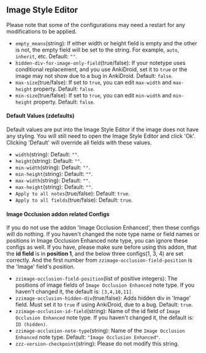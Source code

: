 ## Image Style Editor

Please note that some of the configurations may need a restart for any modifications to be applied.

- `empty_means`(string): If either width or height field is empty and the other is not, the empty field will be set to the string. For example, `auto`, `inherit`, etc. Default: `""`.
- `hidden-div-for-image-only-field`(true/false): If your notetype uses conditional replacement, and you use AnkiDroid, set it to `true` or the image may not show due to a bug in AnkiDroid. Default: `false`.
- `max-size`(true/false): If set to `true`, you can edit `max-width` and `max-height` property. Default: `false`.
- `min-size`(true/false): If set to `true`, you can edit `min-width` and `min-height` property. Default: `false`.

#### Default Values (zdefaults)

Default values are put into the Image Style Editor if the image does not have any styling. You will still need to open the Image Style Editor and click 'Ok'.
Clicking 'Default' will override all fields with these values.

- `width`(string): Default: `""`.
- `height`(string): Default: `""`.
- `min-width`(string): Default: `""`.
- `min-height`(string): Default: `""`.
- `max-width`(string): Default: `""`.
- `max-height`(string): Default: `""`.
- `Apply to all notes`(true/false): Default: `true`.
- `Apply to all fields`(true/false): Default: `true`.

#### Image Occlusion addon related Configs

If you do not use the addon 'Image Occlusion Enhanced', then these configs will do nothing.
If you haven't changed the note type name or field names or positions in Image Occlusion Enhanced note type, you can ignore these configs as well.
If you have, please make sure before using this addon, that the **id field** is in **position 1**, and the below three configs(1, 3, 4) are set correctly. And the first number from `zzimage-occlusion-field-position` is the 'Image' field's position.

- `zzimage-occlusion-field-position`(list of positive integers): The positions of image fields of `Image Occlusion Enhanced` note type. If you haven't changed it, the default is: `[3,4,10,11]`.
- `zzimage-occlusion-hidden-div`(true/false): Adds hidden div in 'Image' field. Must set it to `true` if using AnkiDroid, due to a bug. Default: `true`.
- `zzimage-occlusion-id-field`(string): Name of the id field of `Image Occlusion Enhanced` note type. If you haven't changed it, the default is: `ID (hidden)`.
- `zzimage-occlusion-note-type`(string): Name of the `Image Occlusion Enhanced` note type. Default: `"Image Occlusion Enhanced"`.
- `zzz-version-checkpoint`(string): Please do not modify this string.

